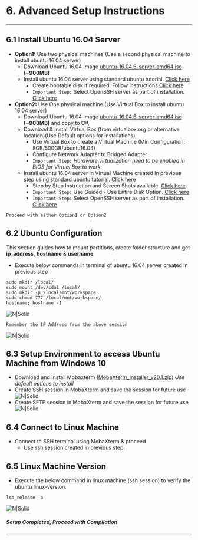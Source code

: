 # 6. Advanced Setup Instructions

------------

## 6.1 Install Ubuntu 16.04 Server 

   - __Option1:__ Use two physical machines (Use a second physical machine to install ubuntu 16.04 server)
       - Download Ubuntu 16.04 Image <a href="http://old-releases.ubuntu.com/releases/16.04.5/ubuntu-16.04.6-server-amd64.iso" target="_blank">ubuntu-16.04.6-server-amd64.iso</a> __(~900MB)__
       - Install ubuntu 16.04 server using standard ubuntu tutorial. <a href="https://ubuntu.com/tutorials/tutorial-install-ubuntu-server-1604" target="_blank">Click here</a>
           - Create bootable disk if required. Follow instructions <a href="https://ubuntu.com/tutorials/tutorial-create-a-usb-stick-on-windows#1-overview" target="_blank">Click here</a>
           - `Important Step:` Select OpenSSH server as part of installation. <a href="https://ubuntu.com/tutorials/tutorial-install-ubuntu-server-1604#10-software-selection" target="_blank">Click here</a>
   - __Option2:__ Use One physical machine (Use Virtual Box to install ubuntu 16.04 server)
       - Download Ubuntu 16.04 Image <a href="http://old-releases.ubuntu.com/releases/16.04.5/ubuntu-16.04.6-server-amd64.iso" target="_blank">ubuntu-16.04.6-server-amd64.iso</a> __(~900MB)__ and copy to __C:&#92;__
       - Download & Install Virtual Box (from virtualbox.org or alternative location)(Use Default options for installations)
           - Use Virtual Box to create a Virtual Machine (Min Configuration: 8GB/500GB/ubuntu16.04)
           - Configure Network Adapter to Bridged Adapter
           - `Important Step:` _Hardware virtualization need to be enabled in BIOS for Virtual Box to work_
       - Install ubuntu 16.04 server in Virtual Machine created in previous step using standard ubuntu tutorial. <a href="https://ubuntu.com/tutorials/tutorial-install-ubuntu-server-1604" target="_blank">Click here</a>
           - Step by Step Instruction and Screen Shots available. <a href="../VM/" target="_blank">Click here</a>
           - `Important Step:` Use Guided - Use Entire Disk Option. <a href="https://ubuntu.com/tutorials/tutorial-install-ubuntu-server-1604#8-storage-configuration" target="_blank">Click here</a>
           - `Important Step:` Select OpenSSH server as part of installation. <a href="https://ubuntu.com/tutorials/tutorial-install-ubuntu-server-1604#10-software-selection" target="_blank">Click here</a>

```warning
Proceed with either Option1 or Option2
```
## 6.2 Ubuntu Configuration

This section guides how to mount partitions, create folder structure and get __ip&#95;address__, __hostname__ & __username__.
   - Execute below commands in terminal of ubuntu 16.04 server created in previous step
```console
sudo mkdir /local/
sudo mount /dev/sda1 /local/
sudo mkdir -p /local/mnt/workspace
sudo chmod 777 /local/mnt/workspace/
hostname; hostname -I
```
![N|Solid](../pics/RG500Q/rg500q-ubuntu-setup.jpg)

```warning
Remember the IP Address from the above session
```
![N|Solid](../pics/RG500Q/rg500q-ip-host.jpg)

## 6.3 Setup Environment to access Ubuntu Machine from Windows 10

   - Download and Install Mobaxterm ([MobaXterm_Installer_v20.1.zip](https://download.mobatek.net/2012020021813110/MobaXterm_Installer_v20.1.zip)) _Use default options to install_
   - Create SSH session in MobaXterm and save the session for future use
   ![N|Solid](../pics/RG500Q/rg500q-ssh.jpg)
   - Create SFTP session in MobaXterm and save the session for future use
   ![N|Solid](../pics/RG500Q/rg500q-sftp.jpg)

## 6.4 Connect to Linux Machine
  - Connect to SSH terminal using MobaXterm & proceed
    - Use ssh session created in previous step

## 6.5 Linux Machine Version

-	Execute the below command in linux machine (ssh session) to verify the ubuntu linux-version.

```console
lsb_release -a
```

![N|Solid](../pics/RG500Q/rg500q-linux-version.jpg)


##### Setup Completed, Proceed with Compilation

------------